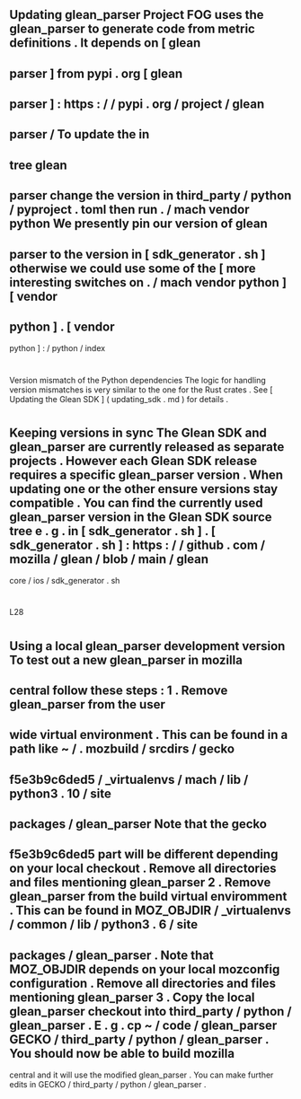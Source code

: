 #
Updating
glean_parser
Project
FOG
uses
the
glean_parser
to
generate
code
from
metric
definitions
.
It
depends
on
[
glean
-
parser
]
from
pypi
.
org
[
glean
-
parser
]
:
https
:
/
/
pypi
.
org
/
project
/
glean
-
parser
/
To
update
the
in
-
tree
glean
-
parser
change
the
version
in
third_party
/
python
/
pyproject
.
toml
then
run
.
/
mach
vendor
python
We
presently
pin
our
version
of
glean
-
parser
to
the
version
in
[
sdk_generator
.
sh
]
otherwise
we
could
use
some
of
the
[
more
interesting
switches
on
.
/
mach
vendor
python
]
[
vendor
-
python
]
.
[
vendor
-
python
]
:
/
python
/
index
#
#
Version
mismatch
of
the
Python
dependencies
The
logic
for
handling
version
mismatches
is
very
similar
to
the
one
for
the
Rust
crates
.
See
[
Updating
the
Glean
SDK
]
(
updating_sdk
.
md
)
for
details
.
#
#
Keeping
versions
in
sync
The
Glean
SDK
and
glean_parser
are
currently
released
as
separate
projects
.
However
each
Glean
SDK
release
requires
a
specific
glean_parser
version
.
When
updating
one
or
the
other
ensure
versions
stay
compatible
.
You
can
find
the
currently
used
glean_parser
version
in
the
Glean
SDK
source
tree
e
.
g
.
in
[
sdk_generator
.
sh
]
.
[
sdk_generator
.
sh
]
:
https
:
/
/
github
.
com
/
mozilla
/
glean
/
blob
/
main
/
glean
-
core
/
ios
/
sdk_generator
.
sh
#
L28
#
#
Using
a
local
glean_parser
development
version
To
test
out
a
new
glean_parser
in
mozilla
-
central
follow
these
steps
:
1
.
Remove
glean_parser
from
the
user
-
wide
virtual
environment
.
This
can
be
found
in
a
path
like
~
/
.
mozbuild
/
srcdirs
/
gecko
-
f5e3b9c6ded5
/
_virtualenvs
/
mach
/
lib
/
python3
.
10
/
site
-
packages
/
glean_parser
Note
that
the
gecko
-
f5e3b9c6ded5
part
will
be
different
depending
on
your
local
checkout
.
Remove
all
directories
and
files
mentioning
glean_parser
2
.
Remove
glean_parser
from
the
build
virtual
enviromment
.
This
can
be
found
in
MOZ_OBJDIR
/
_virtualenvs
/
common
/
lib
/
python3
.
6
/
site
-
packages
/
glean_parser
.
Note
that
MOZ_OBJDIR
depends
on
your
local
mozconfig
configuration
.
Remove
all
directories
and
files
mentioning
glean_parser
3
.
Copy
the
local
glean_parser
checkout
into
third_party
/
python
/
glean_parser
.
E
.
g
.
cp
~
/
code
/
glean_parser
GECKO
/
third_party
/
python
/
glean_parser
.
You
should
now
be
able
to
build
mozilla
-
central
and
it
will
use
the
modified
glean_parser
.
You
can
make
further
edits
in
GECKO
/
third_party
/
python
/
glean_parser
.
